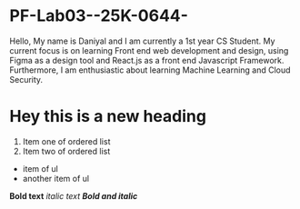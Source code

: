 # PF-Lab03--25K-0644-
Hello, My name is Daniyal and I am currently a 1st year CS Student. My current focus is on learning Front end web development and design, using Figma as a design tool
and React.js as a front end Javascript Framework. Furthermore, I am enthusiastic about learning Machine Learning and Cloud Security.

# Hey this is a new heading
1. Item one of ordered list
2. Item two of ordered list

* item of ul
* another item of ul

**Bold text**
*italic text*
***Bold and italic***

